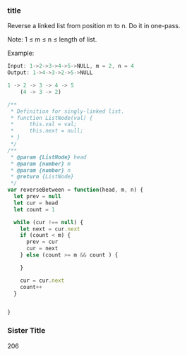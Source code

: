 ### title

Reverse a linked list from position m to n. Do it in one-pass.

Note: 1 ≤ m ≤ n ≤ length of list.

Example:

```js
Input: 1->2->3->4->5->NULL, m = 2, n = 4
Output: 1->4->3->2->5->NULL
```

```js
1 -> 2 -> 3 -> 4 -> 5
    (4 -> 3 -> 2)
```

```js
/**
 * Definition for singly-linked list.
 * function ListNode(val) {
 *     this.val = val;
 *     this.next = null;
 * }
 */
/**
 * @param {ListNode} head
 * @param {number} m
 * @param {number} n
 * @return {ListNode}
 */
var reverseBetween = function(head, m, n) {
  let prev = null
  let cur = head
  let count = 1

  while (cur !== null) {
    let next = cur.next
    if (count < m) {
      prev = cur
      cur = next
    } else (count >= m && count ) {

    }

    cur = cur.next
    count++
  }


}
```

### Sister Title

206